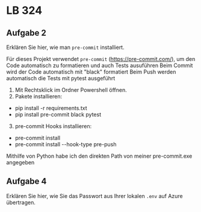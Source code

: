 # LB 324

## Aufgabe 2
Erklären Sie hier, wie man `pre-commit` installiert.

Für dieses Projekt verwendet `pre-commit` (https://pre-commit.com/), um den Code automatisch zu formatieren und auch Tests ausuführen
Beim Commit wird der Code automatisch mit "black" formatiert
Beim Push werden automatisch die Tests mit pytest ausgeführt

1. Mit Rechtsklick im Ordner Powershell öffnen.
2. Pakete installieren:
- pip install -r requirements.txt
- pip install pre-commit black pytest
3. pre-commit Hooks installieren:
- pre-commit install
- pre-commit install --hook-type pre-push

Mithilfe von Python habe ich den direkten Path von meiner pre-commit.exe angegeben

## Aufgabe 4
Erklären Sie hier, wie Sie das Passwort aus Ihrer lokalen `.env` auf Azure übertragen.
